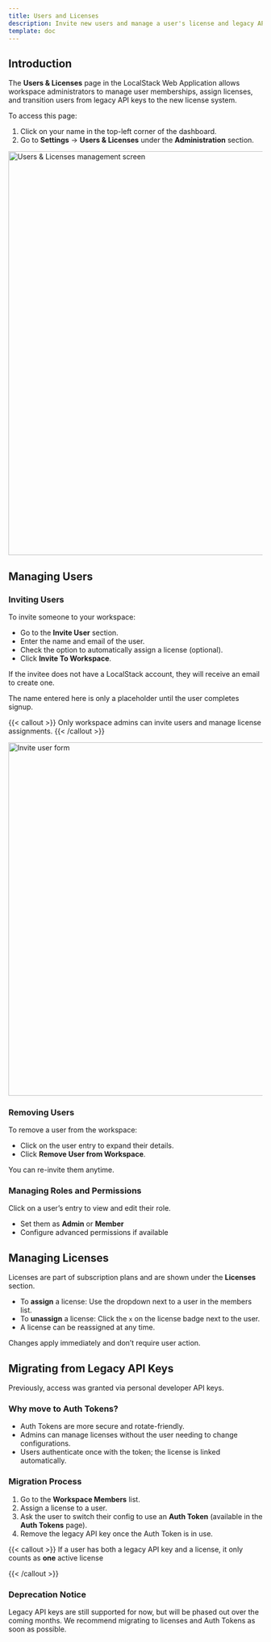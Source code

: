```yaml
---
title: Users and Licenses
description: Invite new users and manage a user's license and legacy API key.
template: doc
---
```


## Introduction

The **Users & Licenses** page in the LocalStack Web Application allows workspace administrators to manage user memberships, assign licenses, and transition users from legacy API keys to the new license system.

To access this page:
1. Click on your name in the top-left corner of the dashboard.
2. Go to **Settings** → **Users & Licenses** under the **Administration** section.

<img src="users-licenses-page.png" width="800px" alt="Users & Licenses management screen" title="Users & Licenses management screen">

## Managing Users

### Inviting Users

To invite someone to your workspace:

- Go to the **Invite User** section.
- Enter the name and email of the user.
- Check the option to automatically assign a license (optional).
- Click **Invite To Workspace**.

If the invitee does not have a LocalStack account, they will receive an email to create one.

The name entered here is only a placeholder until the user completes signup.

{{< callout >}}
Only workspace admins can invite users and manage license assignments.
{{< /callout >}}

<img src="invite-user.png" width="700px" alt="Invite user form" title="Invite user form">

### Removing Users

To remove a user from the workspace:

- Click on the user entry to expand their details.
- Click **Remove User from Workspace**.

You can re-invite them anytime.

### Managing Roles and Permissions

Click on a user’s entry to view and edit their role.

- Set them as **Admin** or **Member**
- Configure advanced permissions if available

## Managing Licenses

Licenses are part of subscription plans and are shown under the **Licenses** section.

- To **assign** a license: Use the dropdown next to a user in the members list.
- To **unassign** a license: Click the `x` on the license badge next to the user.
- A license can be reassigned at any time.

Changes apply immediately and don’t require user action.

## Migrating from Legacy API Keys

Previously, access was granted via personal developer API keys.

### Why move to Auth Tokens?

- Auth Tokens are more secure and rotate-friendly.
- Admins can manage licenses without the user needing to change configurations.
- Users authenticate once with the token; the license is linked automatically.

### Migration Process

1. Go to the **Workspace Members** list.
2. Assign a license to a user.
3. Ask the user to switch their config to use an **Auth Token** (available in the **Auth Tokens** page).
4. Remove the legacy API key once the Auth Token is in use.

{{< callout >}}
If a user has both a legacy API key and a license, it only counts as **one** active license

{{< /callout >}}

### Deprecation Notice

Legacy API keys are still supported for now, but will be phased out over the coming months.
We recommend migrating to licenses and Auth Tokens as soon as possible.